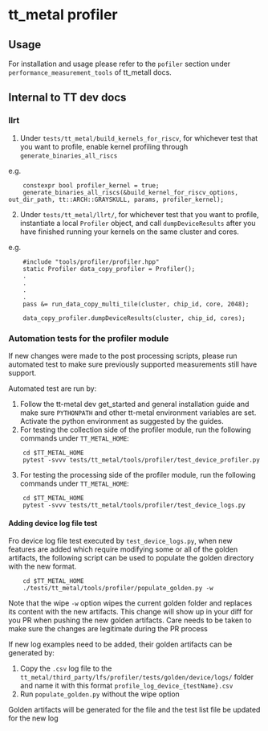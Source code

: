 # tt_metal profiler

## Usage

For installation and usage please refer to the `pofiler` section under `performance_measurement_tools` of tt_metall docs.

## Internal to TT dev docs

### llrt

1. Under `tests/tt_metal/build_kernels_for_riscv`, for whichever test that you want to profile, enable kernel profiling
through `generate_binaries_all_riscs`

e.g.
```
    constexpr bool profiler_kernel = true;
    generate_binaries_all_riscs(&build_kernel_for_riscv_options, out_dir_path, tt::ARCH::GRAYSKULL, params, profiler_kernel);
```

2. Under `tests/tt_metal/llrt/`, for whichever test that you want to profile, instantiate a local `Profiler` object,
and call `dumpDeviceResults` after you have finished running your kernels on the same cluster and cores.

e.g.
```
    #include "tools/profiler/profiler.hpp"
    static Profiler data_copy_profiler = Profiler();
    .
    .
    .
    .
    pass &= run_data_copy_multi_tile(cluster, chip_id, core, 2048);

    data_copy_profiler.dumpDeviceResults(cluster, chip_id, cores);

```

### Automation tests for the profiler module

If new changes were made to the post processing scripts, please run automated test to make sure previously supported
measurements still have support.

Automated test are run by:

1. Follow the tt-metal dev get_started and general installation guide and make sure `PYTHONPATH`
   and other tt-metal environment variables are set. Activate the python environment as suggested by the guides.
2. For testing the collection side of the profiler module, run the following commands under `TT_METAL_HOME`:

```
    cd $TT_METAL_HOME
    pytest -svvv tests/tt_metal/tools/profiler/test_device_profiler.py
```

3. For testing the processing side of the profiler module, run the following commands under `TT_METAL_HOME`:

```
    cd $TT_METAL_HOME
    pytest -svvv tests/tt_metal/tools/profiler/test_device_logs.py
```

#### Adding device log file test

Fro device log file test executed by `test_device_logs.py`, when new features are added which require
modifying some or all of the golden artifacts, the following script can be used to populate the golden directory with the new format.

```
    cd $TT_METAL_HOME
    ./tests/tt_metal/tools/profiler/populate_golden.py -w
```

Note that the wipe `-w` option wipes the current golden folder and replaces its content with the new artifacts. This change will
show up in your diff for you PR when pushing the new golden artifacts. Care needs to be taken to make sure the changes are legitimate during the PR process

If new log examples need to be added, their golden artifacts can be generated by:

1. Copy the `.csv` log file to the `tt_metal/third_party/lfs/profiler/tests/golden/device/logs/` folder and name it with this format `profile_log_device_{testName}.csv`
2. Run `populate_golden.py` without the wipe option

Golden artifacts will be generated for the file and the test list file be updated for the new log
